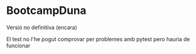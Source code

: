 # BootcampDuna

Versió no definitiva (encara)

El test no l'he pogut comprovar per problemes amb pytest pero hauria de funcionar

